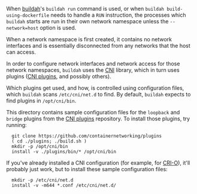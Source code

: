 When [buildah](https://github.com/projectatomic/buildah)'s `buildah run`
command is used, or when  `buildah build-using-dockerfile` needs to handle a
`RUN` instruction, the processes which `buildah` starts are run in their own
network namespace unless the `--network=host` option is used.

When a network namespace is first created, it contains no network interfaces
and is essentially disconnected from any networks that the host can access.

In order to configure network interfaces and network access for those network
namespaces, `buildah` uses the
[CNI](https://github.com/containernetworking/cni) library, which in turn uses
plugins ([CNI plugins](https://github.com/containernetworking/plugins), and
possibly others).

Which plugins get used, and how, is controlled using configuration files, which
`buildah` scans `/etc/cni/net.d` to find.  By default, `buildah` expects to
find plugins in `/opt/cni/bin`.

This directory contains sample configuration files for the `loopback` and
`bridge` plugins from the [CNI
plugins](https://github.com/containernetworking/plugins) repository.  To
install those plugins, try running:

```
  git clone https://github.com/containernetworking/plugins
  ( cd ./plugins; ./build.sh )
  mkdir -p /opt/cni/bin
  install -v ./plugins/bin/* /opt/cni/bin
```

If you've already installed a CNI configuration (for example, for
[CRI-O](https://github.com/kubernetes-incubator/cri-o)), it'll probably just
work, but to install these sample configuration files:
```
  mkdir -p /etc/cni/net.d
  install -v -m644 *.conf /etc/cni/net.d/
```
